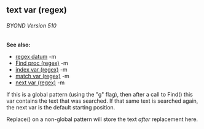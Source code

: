 ## text var (regex) 
###### BYOND Version 510
**See also:**
*   [regex datum](/ref/regex.md) -m
*   [Find proc (regex)](/ref/regex/proc/Find.md) -m
*   [index var (regex)](/ref/regex/var/index.md) -m
*   [match var (regex)](/ref/regex/var/match.md) -m
*   [next var (regex)](/ref/regex/var/next.md) -m

If this is a global pattern (using the \"g\" flag), then after
a call to Find() this var contains the text that was searched. If that
same text is searched again, the next var is the default starting
position. 

Replace() on a non-global pattern will store the text
*after* replacement here.